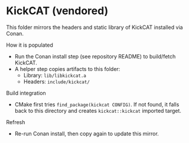 # KickCAT (vendored)

This folder mirrors the headers and static library of KickCAT installed via Conan.

How it is populated
- Run the Conan install step (see repository README) to build/fetch KickCAT.
- A helper step copies artifacts to this folder:
  - Library: `lib/libkickcat.a`
  - Headers: `include/kickcat/`

Build integration
- CMake first tries `find_package(kickcat CONFIG)`. If not found, it falls back to this directory and creates `kickcat::kickcat` imported target.

Refresh
- Re-run Conan install, then copy again to update this mirror.

